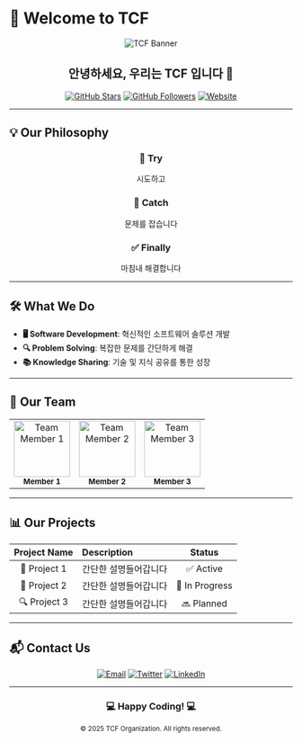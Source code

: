 # 🚀 Welcome to TCF

<div align="center">
  
  ![TCF Banner](https://via.placeholder.com/800x200?text=TCF+Organization)
  
  ## 안녕하세요, 우리는 **TCF** 입니다 👋
  
  [![GitHub Stars](https://img.shields.io/github/stars/tcf-org?style=social)](https://github.com/tcf-org)
  [![GitHub Followers](https://img.shields.io/github/followers/tcf-org?style=social)](https://github.com/tcf-org)
  [![Website](https://img.shields.io/badge/Website-Visit-blue)](https://tcf-org.github.io)
  
</div>

---

## 💡 Our Philosophy

<div align="center">
  
  ### 🔄 **T**ry 
  시도하고
  
  ### 🐛 **C**atch 
  문제를 잡습니다
  
  ### ✅ **F**inally 
  마침내 해결합니다
  
</div>

---

## 🛠️ What We Do

- **🖥️ Software Development**: 혁신적인 소프트웨어 솔루션 개발
- **🔍 Problem Solving**: 복잡한 문제를 간단하게 해결
- **📚 Knowledge Sharing**: 기술 및 지식 공유를 통한 성장

---

## 👥 Our Team

<div align="center">
  <table>
    <tr>
      <td align="center">
        <img src="https://via.placeholder.com/100" width="100px" alt="Team Member 1"/><br />
        <sub><b>Member 1</b></sub>
      </td>
      <td align="center">
        <img src="https://via.placeholder.com/100" width="100px" alt="Team Member 2"/><br />
        <sub><b>Member 2</b></sub>
      </td>
      <td align="center">
        <img src="https://via.placeholder.com/100" width="100px" alt="Team Member 3"/><br />
        <sub><b>Member 3</b></sub>
      </td>
    </tr>
  </table>
</div>

---

## 📊 Our Projects

| Project Name | Description | Status |
|:------------:|:------------|:------:|
| 🌟 Project 1 | 간단한 설명들어갑니다 | ✅ Active |
| 🚀 Project 2 | 간단한 설명들어갑니다 | 🚧 In Progress |
| 🔍 Project 3 | 간단한 설명들어갑니다 | 🔜 Planned |

---

## 📬 Contact Us

<div align="center">
  
  [![Email](https://img.shields.io/badge/Email-contact%40tcf.org-blue?style=for-the-badge&logo=mail.ru)](mailto:contact@tcf.org)
  [![Twitter](https://img.shields.io/badge/Twitter-@tcf__org-blue?style=for-the-badge&logo=twitter)](https://twitter.com/tcf_org)
  [![LinkedIn](https://img.shields.io/badge/LinkedIn-TCF-blue?style=for-the-badge&logo=linkedin)](https://linkedin.com/company/tcf-org)
  
</div>

---

<div align="center">
  
  ### 💻 Happy Coding! 💻
  
  <sub>© 2025 TCF Organization. All rights reserved.</sub>
  
</div>
